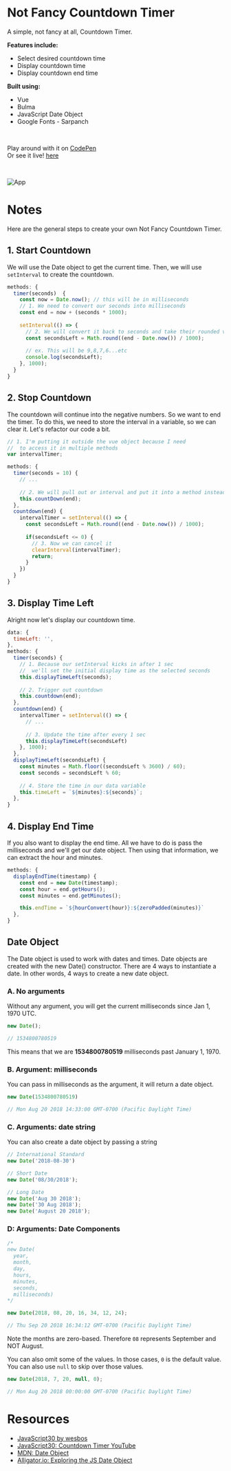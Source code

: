 # Not Fancy Countdown Timer

A simple, not fancy at all, Countdown Timer.

**Features include:**
- Select desired countdown time
- Display countdown time
- Display countdown end time

**Built using:**
- Vue
- Bulma
- JavaScript Date Object
- Google Fonts - Sarpanch

<br>

Play around with it on [CodePen](https://codepen.io/samanthaming/pen/WgrYZr)  
Or see it live! [here](https://samanthaming.github.io/not-fancy-countdown-timer/)

<br>

![App](images/not-fancy-countdown-timer.png)

# Notes

Here are the general steps to create your own Not Fancy Countdown Timer.

## 1. Start Countdown

We will use the Date object to get the current time. Then, we will use `setInterval` to create the countdown.

```javascript
methods: {
  timer(seconds)  {
    const now = Date.now(); // this will be in milliseconds
    // 1. We need to convert our seconds into milliseconds
    const end = now + (seconds * 1000);
    
    setInterval(() => {
      // 2. We will convert it back to seconds and take their rounded value
      const secondsLeft = Math.round((end - Date.now()) / 1000);
      
      // ex. This will be 9,8,7,6...etc
      console.log(secondsLeft);
    }, 1000);
  }
}
```

## 2. Stop Countdown

The countdown will continue into the negative numbers. So we want to end the timer. To do this, we need to store the interval in a variable, so we can clear it. Let's refactor our code a bit.

```javascript
// 1. I'm putting it outside the vue object because I need
//  to access it in multiple methods
var intervalTimer;

methods: {
  timer(seconds = 10) {
    // ...
    
    // 2. We will pull out or interval and put it into a method instead
    this.countDown(end);
  },
  countdown(end) {
    intervalTimer = setInterval(() => {
      const secondsLeft = Math.round((end - Date.now()) / 1000);
      
      if(secondsLeft <= 0) {
        // 3. Now we can cancel it
        clearInterval(intervalTimer);
        return;
      }
    })
  }
}
```

## 3. Display Time Left

Alright now let's display our countdown time.

```javascript
data: {
  timeLeft: '',
},
methods: {
  timer(seconds) {
    // 1. Because our setInterval kicks in after 1 sec
    //  we'll set the initial display time as the selected seconds
    this.displayTimeLeft(seconds);
    
    // 2. Trigger out countdown
    this.countdown(end);
  },
  countdown(end) {
    intervalTimer = setInterval(() => {
      // ...
      
      // 3. Update the time after every 1 sec
      this.displayTimeLeft(secondsLeft)
    }, 1000);
  },
  displayTimeLeft(secondsLeft) {
    const minutes = Math.floor((secondsLeft % 3600) / 60);
    const seconds = secondsLeft % 60;
  
    // 4. Store the time in our data variable
    this.timeLeft = `${minutes}:${seconds}`;
  },
}
```

## 4. Display End Time

If you also want to display the end time. All we have to do is pass the milliseconds and we'll get our date object. Then using that information, we can extract the hour and minutes.

```javascript
methods: {
  displayEndTime(timestamp) {
    const end = new Date(timestamp);
    const hour = end.getHours();
    const minutes = end.getMinutes();

    this.endTime = `${hourConvert(hour)}:${zeroPadded(minutes)}`
  },
}
```

## Date Object

The Date object is used to work with dates and times. Date objects are created with the new Date() constructor. There are 4 ways to instantiate a date. In other words, 4 ways to create a new date object.

### A. No arguments

Without any argument, you will get the current milliseconds since Jan 1, 1970 UTC.

```javascript
new Date(); 

// 1534800780519
```

This means that we are **1534800780519** milliseconds past January 1, 1970.

### B. Argument: milliseconds

You can pass in milliseconds as the argument, it will return a date object.

```javascript
new Date(1534800780519)

// Mon Aug 20 2018 14:33:00 GMT-0700 (Pacific Daylight Time)
```

### C. Arguments: date string

You can also create a date object by passing a string

```javascript
// International Standard
new Date('2018-08-30') 

// Short Date
new Date('08/30/2018');

// Long Date
new Date('Aug 30 2018');
new Date('30 Aug 2018');
new Date('August 20 2018');
```

### D: Arguments: Date Components

```javascript
/* 
new Date(
  year, 
  month, 
  day, 
  hours, 
  minutes, 
  seconds, 
  milliseconds) 
*/

new Date(2018, 08, 20, 16, 34, 12, 24);

// Thu Sep 20 2018 16:34:12 GMT-0700 (Pacific Daylight Time)
```

Note the months are zero-based. Therefore `08` represents September and NOT August. 

You can also omit some of the values. In those cases, `0` is the default value. You can also use `null` to skip over those values.

```javascript
new Date(2018, 7, 20, null, 0);

// Mon Aug 20 2018 00:00:00 GMT-0700 (Pacific Daylight Time)
```

# Resources

- [JavaScript30 by wesbos](https://github.com/wesbos/JavaScript30)
- [JavaScript30: Countdown Timer YouTube](https://youtu.be/LAaf7-WuJJQ)
- [MDN: Date Object](https://developer.mozilla.org/en-US/docs/Web/JavaScript/Reference/Global_Objects/Date)
- [Alligator.io: Exploring the JS Date Object](https://alligator.io/js/date-object/)
